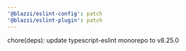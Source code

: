 ```yaml
---
'@blazzi/eslint-config': patch
'@blazzi/eslint-plugin': patch
---
```


chore(deps): update typescript-eslint monorepo to v8.25.0
